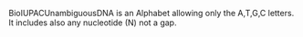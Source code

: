 BioIUPACUnambiguousDNA is an Alphabet allowing only the A,T,G,C letters. It includes also any nucleotide (N) not a gap.
